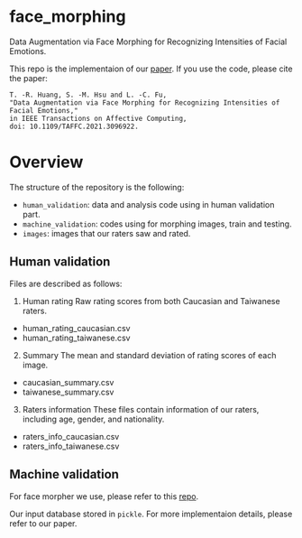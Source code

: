 # face_morphing
Data Augmentation via Face Morphing for Recognizing Intensities of Facial Emotions.

This repo is the implementaion of our [paper](https://ieeexplore.ieee.org/document/9484732).
If you use the code, please cite the paper:

```
T. -R. Huang, S. -M. Hsu and L. -C. Fu,
"Data Augmentation via Face Morphing for Recognizing Intensities of Facial Emotions,"
in IEEE Transactions on Affective Computing,
doi: 10.1109/TAFFC.2021.3096922.
```

# Overview
The structure of the repository is the following:

- `human_validation`: data and analysis code using in human validation part.
- `machine_validation`: codes using for morphing images, train and testing.
- `images`: images that our raters saw and rated.

## Human validation

Files are described as follows:

1. Human rating
Raw rating scores from both Caucasian and Taiwanese raters.
- human_rating_caucasian.csv
- human_rating_taiwanese.csv

2. Summary
The mean and standard deviation of rating scores of each image.
- caucasian_summary.csv
- taiwanese_summary.csv

3. Raters information
These files contain information of our raters, including age, gender, and nationality.
- raters_info_caucasian.csv
- raters_info_taiwanese.csv

## Machine validation

For face morpher we use, please refer to this [repo](https://github.com/alyssaq/face_morpher).

Our input database stored in `pickle`.
For more implementaion details, please refer to our paper.




